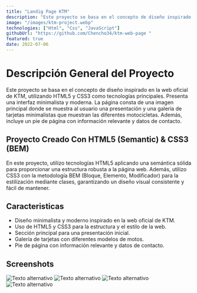 ```yaml
---
title: "Landig Page KTM"
description: "Este proyecto se basa en el concepto de diseño inspirado en la web oficial de KTM, utilizando HTML5 y CSS3 como tecnologías principales. Presenta una interfaz minimalista y moderna. La página consta de una imagen principal donde se muestra al usuario una presentación y una galería de tarjetas minimalistas que muestran las diferentes motocicletas."
image: "/images/ktm-project.webp"
technologies: ["Html", "Css", "JavaScript"]
githubUrl: "https://github.com/Chencho34/ktm-web-page "
featured: true
date: 2022-07-06
---
```


# Descripción General del Proyecto

Este proyecto se basa en el concepto de diseño inspirado en la web oficial de KTM, utilizando HTML5 y CSS3 como tecnologías principales. Presenta una interfaz minimalista y moderna. La página consta de una imagen principal donde se muestra al usuario una presentación y una galería de tarjetas minimalistas que muestran las diferentes motocicletas. Además, incluye un pie de página con información relevante y datos de contacto.

## Proyecto Creado Con HTML5 (Semantic) & CSS3 (BEM)

En este proyecto, utilizo tecnologías HTML5 aplicando una semántica sólida para proporcionar una estructura robusta a la página web. Además, utilizo CSS3 con la metodología BEM (Bloque, Elemento, Modificador) para la estilización mediante clases, garantizando un diseño visual consistente y fácil de mantener.

## Caracteristicas

* Diseño minimalista y moderno inspirado en la web oficial de KTM.
* Uso de HTML5 y CSS3 para la estructura y el estilo de la web.
* Sección principal para una presentación inicial.
* Galería de tarjetas con diferentes modelos de motos.
* Pie de página con información relevante y datos de contacto.

## Screenshots

![Texto alternativo](https://raw.githubusercontent.com/Chencho34/ktm-web-page/main/images/ktm-cap-01.png)
![Texto alternativo](https://raw.githubusercontent.com/Chencho34/ktm-web-page/main/images/ktm-cap-02.png)
![Texto alternativo](https://raw.githubusercontent.com/Chencho34/ktm-web-page/main/images/ktm-cap-03.png)
![Texto alternativo](https://raw.githubusercontent.com/Chencho34/ktm-web-page/main/images/ktm-cap-04.png)
